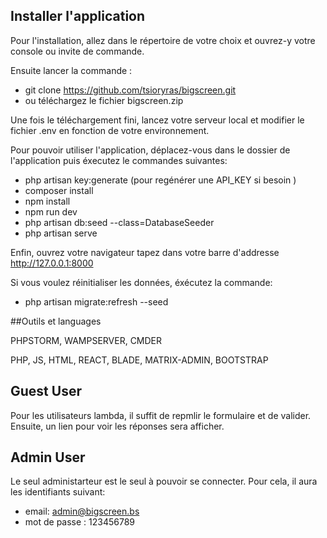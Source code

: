 ## Installer l'application

Pour l'installation, allez dans le répertoire de votre choix et ouvrez-y votre 
console ou invite de commande.

Ensuite lancer la commande :
- git clone https://github.com/tsioryras/bigscreen.git
- ou téléchargez le fichier bigscreen.zip

Une fois le téléchargement fini, lancez votre serveur local et modifier le fichier .env en fonction de votre environnement.


Pour pouvoir utiliser l'application, déplacez-vous dans le dossier de l'application 
puis éxecutez le commandes suivantes:
- php artisan key:generate (pour regénérer une API_KEY si besoin )
- composer install
- npm install
- npm run dev
- php artisan db:seed --class=DatabaseSeeder
- php artisan serve

Enfin, ouvrez votre navigateur tapez dans votre barre d'addresse http://127.0.0.1:8000

Si vous voulez réinitialiser les données, éxécutez la commande:
- php artisan migrate:refresh --seed

 
##Outils et languages

PHPSTORM, WAMPSERVER, CMDER

PHP, JS, HTML, REACT, BLADE, MATRIX-ADMIN, BOOTSTRAP

## Guest User
Pour les utilisateurs lambda, il suffit de repmlir le formulaire et de valider.
Ensuite, un lien pour voir les réponses sera afficher.

## Admin User
Le seul administarteur est le seul à pouvoir se connecter. Pour cela, il aura les identifiants suivant:

- email: admin@bigscreen.bs
- mot de passe : 123456789
